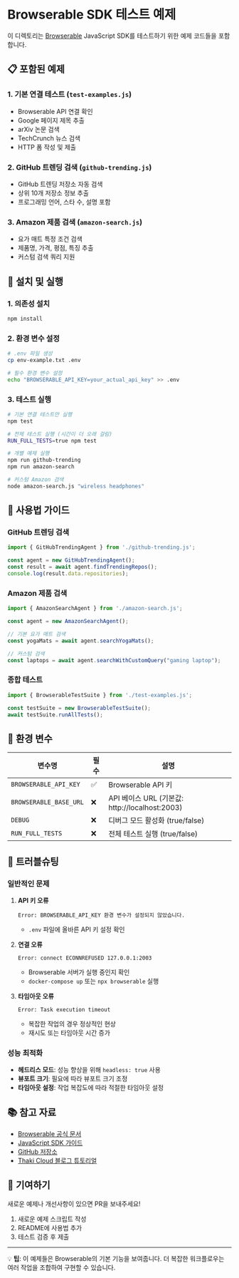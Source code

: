 # Browserable SDK 테스트 예제

이 디렉토리는 [Browserable](https://github.com/browserable/browserable) JavaScript SDK를 테스트하기 위한 예제 코드들을 포함합니다.

## 📋 포함된 예제

### 1. 기본 연결 테스트 (`test-examples.js`)
- Browserable API 연결 확인
- Google 페이지 제목 추출
- arXiv 논문 검색
- TechCrunch 뉴스 검색
- HTTP 폼 작성 및 제출

### 2. GitHub 트렌딩 검색 (`github-trending.js`)
- GitHub 트렌딩 저장소 자동 검색
- 상위 10개 저장소 정보 추출
- 프로그래밍 언어, 스타 수, 설명 포함

### 3. Amazon 제품 검색 (`amazon-search.js`)
- 요가 매트 특정 조건 검색
- 제품명, 가격, 평점, 특징 추출
- 커스텀 검색 쿼리 지원

## 🚀 설치 및 실행

### 1. 의존성 설치

```bash
npm install
```

### 2. 환경 변수 설정

```bash
# .env 파일 생성
cp env-example.txt .env

# 필수 환경 변수 설정
echo "BROWSERABLE_API_KEY=your_actual_api_key" >> .env
```

### 3. 테스트 실행

```bash
# 기본 연결 테스트만 실행
npm test

# 전체 테스트 실행 (시간이 더 오래 걸림)
RUN_FULL_TESTS=true npm test

# 개별 예제 실행
npm run github-trending
npm run amazon-search

# 커스텀 Amazon 검색
node amazon-search.js "wireless headphones"
```

## 📖 사용법 가이드

### GitHub 트렌딩 검색

```javascript
import { GitHubTrendingAgent } from './github-trending.js';

const agent = new GitHubTrendingAgent();
const result = await agent.findTrendingRepos();
console.log(result.data.repositories);
```

### Amazon 제품 검색

```javascript
import { AmazonSearchAgent } from './amazon-search.js';

const agent = new AmazonSearchAgent();

// 기본 요가 매트 검색
const yogaMats = await agent.searchYogaMats();

// 커스텀 검색
const laptops = await agent.searchWithCustomQuery("gaming laptop");
```

### 종합 테스트

```javascript
import { BrowserableTestSuite } from './test-examples.js';

const testSuite = new BrowserableTestSuite();
await testSuite.runAllTests();
```

## 🔧 환경 변수

| 변수명 | 필수 | 설명 |
|--------|------|------|
| `BROWSERABLE_API_KEY` | ✅ | Browserable API 키 |
| `BROWSERABLE_BASE_URL` | ❌ | API 베이스 URL (기본값: http://localhost:2003) |
| `DEBUG` | ❌ | 디버그 모드 활성화 (true/false) |
| `RUN_FULL_TESTS` | ❌ | 전체 테스트 실행 (true/false) |

## 🚨 트러블슈팅

### 일반적인 문제

1. **API 키 오류**
   ```
   Error: BROWSERABLE_API_KEY 환경 변수가 설정되지 않았습니다.
   ```
   - `.env` 파일에 올바른 API 키 설정 확인

2. **연결 오류**
   ```
   Error: connect ECONNREFUSED 127.0.0.1:2003
   ```
   - Browserable 서버가 실행 중인지 확인
   - `docker-compose up` 또는 `npx browserable` 실행

3. **타임아웃 오류**
   ```
   Error: Task execution timeout
   ```
   - 복잡한 작업의 경우 정상적인 현상
   - 재시도 또는 타임아웃 시간 증가

### 성능 최적화

- **헤드리스 모드**: 성능 향상을 위해 `headless: true` 사용
- **뷰포트 크기**: 필요에 따라 뷰포트 크기 조정
- **타임아웃 설정**: 작업 복잡도에 따라 적절한 타임아웃 설정

## 📚 참고 자료

- [Browserable 공식 문서](https://browserable.ai/docs)
- [JavaScript SDK 가이드](https://browserable.ai/docs/sdk)  
- [GitHub 저장소](https://github.com/browserable/browserable)
- [Thaki Cloud 블로그 튜토리얼](https://thakicloud.github.io/tutorials/browserable-ai-browser-automation-complete-guide/)

## 🤝 기여하기

새로운 예제나 개선사항이 있으면 PR을 보내주세요!

1. 새로운 예제 스크립트 작성
2. README에 사용법 추가
3. 테스트 검증 후 제출

---

💡 **팁**: 이 예제들은 Browserable의 기본 기능을 보여줍니다. 더 복잡한 워크플로우는 여러 작업을 조합하여 구현할 수 있습니다.
